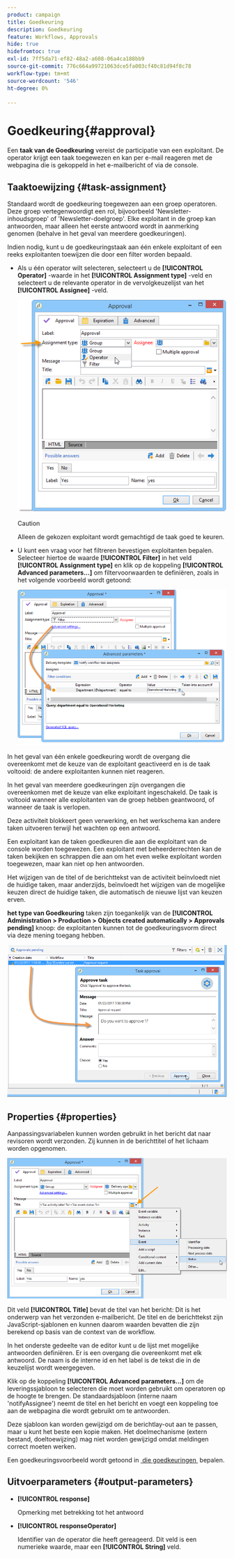 ```yaml
---
product: campaign
title: Goedkeuring
description: Goedkeuring
feature: Workflows, Approvals
hide: true
hidefromtoc: true
exl-id: 7ff5da71-ef82-48a2-a608-06a4ca188bb9
source-git-commit: 776c664a99721063dce5fa003cf40c81d94f8c78
workflow-type: tm+mt
source-wordcount: '546'
ht-degree: 0%

---
```


# Goedkeuring{#approval}



Een **taak van de Goedkeuring** vereist de participatie van een exploitant. De operator krijgt een taak toegewezen en kan per e-mail reageren met de webpagina die is gekoppeld in het e-mailbericht of via de console.

## Taaktoewijzing {#task-assignment}

Standaard wordt de goedkeuring toegewezen aan een groep operatoren. Deze groep vertegenwoordigt een rol, bijvoorbeeld &#39;Newsletter-inhoudsgroep&#39; of &#39;Newsletter-doelgroep&#39;. Elke exploitant in de groep kan antwoorden, maar alleen het eerste antwoord wordt in aanmerking genomen (behalve in het geval van meerdere goedkeuringen).

Indien nodig, kunt u de goedkeuringstaak aan één enkele exploitant of een reeks exploitanten toewijzen die door een filter worden bepaald.

* Als u één operator wilt selecteren, selecteert u de **[!UICONTROL Operator]** -waarde in het **[!UICONTROL Assignment type]** -veld en selecteert u de relevante operator in de vervolgkeuzelijst van het **[!UICONTROL Assignee]** -veld.

  ![](assets/s_advuser_validation_box_assign.png)

  >[!CAUTION]
  >
  >Alleen de gekozen exploitant wordt gemachtigd de taak goed te keuren.

* U kunt een vraag voor het filtreren bevestigen exploitanten bepalen. Selecteer hiertoe de waarde **[!UICONTROL Filter]** in het veld **[!UICONTROL Assignment type]** en klik op de koppeling **[!UICONTROL Advanced parameters...]** om filtervoorwaarden te definiëren, zoals in het volgende voorbeeld wordt getoond:

  ![](assets/s_advuser_validation_box_filter.png)

In het geval van één enkele goedkeuring wordt de overgang die overeenkomt met de keuze van de exploitant geactiveerd en is de taak voltooid: de andere exploitanten kunnen niet reageren.

In het geval van meerdere goedkeuringen zijn overgangen die overeenkomen met de keuze van elke exploitant ingeschakeld. De taak is voltooid wanneer alle exploitanten van de groep hebben geantwoord, of wanneer de taak is verlopen.

Deze activiteit blokkeert geen verwerking, en het werkschema kan andere taken uitvoeren terwijl het wachten op een antwoord.

Een exploitant kan de taken goedkeuren die aan die exploitant van de console worden toegewezen. Een exploitant met beheerderrechten kan de taken bekijken en schrappen die aan om het even welke exploitant worden toegewezen, maar kan niet op hen antwoorden.

Het wijzigen van de titel of de berichttekst van de activiteit beïnvloedt niet de huidige taken, maar anderzijds, beïnvloedt het wijzigen van de mogelijke keuzen direct de huidige taken, die automatisch de nieuwe lijst van keuzen erven.

**het type van Goedkeuring** taken zijn toegankelijk van de **[!UICONTROL Administration > Production > Objects created automatically > Approvals pending]** knoop: de exploitanten kunnen tot de goedkeuringsvorm direct via deze mening toegang hebben.

![](assets/s_advuser_validation_from_console.png)

## Properties {#properties}

Aanpassingsvariabelen kunnen worden gebruikt in het bericht dat naar revisoren wordt verzonden. Zij kunnen in de berichttitel of het lichaam worden opgenomen.

![](assets/edit_validation.png)

Dit veld **[!UICONTROL Title]** bevat de titel van het bericht: Dit is het onderwerp van het verzonden e-mailbericht. De titel en de berichttekst zijn JavaScript-sjablonen en kunnen daarom waarden bevatten die zijn berekend op basis van de context van de workflow.

In het onderste gedeelte van de editor kunt u de lijst met mogelijke antwoorden definiëren. Er is een overgang die overeenkomt met elk antwoord. De naam is de interne id en het label is de tekst die in de keuzelijst wordt weergegeven.

Klik op de koppeling **[!UICONTROL Advanced parameters...]** om de leveringssjabloon te selecteren die moet worden gebruikt om operatoren op de hoogte te brengen. De standaardsjabloon (interne naam &#39;notifyAssignee&#39;) neemt de titel en het bericht en voegt een koppeling toe aan de webpagina die wordt gebruikt om te antwoorden.

Deze sjabloon kan worden gewijzigd om de berichtlay-out aan te passen, maar u kunt het beste een kopie maken. Het doelmechanisme (extern bestand, doeltoewijzing) mag niet worden gewijzigd omdat meldingen correct moeten werken.

Een goedkeuringsvoorbeeld wordt getoond in [&#x200B; die goedkeuringen &#x200B;](defining-approvals.md) bepalen.

## Uitvoerparameters {#output-parameters}

* **[!UICONTROL response]**

  Opmerking met betrekking tot het antwoord

* **[!UICONTROL responseOperator]**

  Identifier van de operator die heeft gereageerd. Dit veld is een numerieke waarde, maar een **[!UICONTROL String]** veld.
